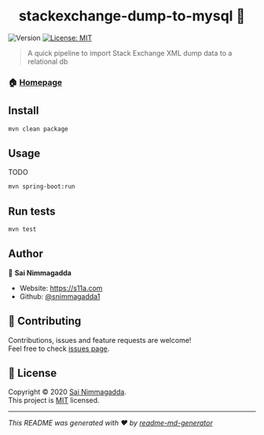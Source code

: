 <h1 align="center">stackexchange-dump-to-mysql 👋</h1>
<p>
  <img alt="Version" src="https://img.shields.io/badge/version-0.0.1-blue.svg?cacheSeconds=2592000" />
  <a href="LICENSE.md" target="_blank">
    <img alt="License: MIT" src="https://img.shields.io/badge/License-MIT-yellow.svg" />
  </a>
</p>

> A quick pipeline to import Stack Exchange XML dump data to a relational db

### 🏠 [Homepage](https://s11a.com)

## Install

```sh
mvn clean package
```

## Usage

TODO

```sh
mvn spring-boot:run
```

## Run tests

```sh
mvn test
```

## Author

👤 **Sai Nimmagadda**

* Website: https://s11a.com
* Github: [@snimmagadda1](https://github.com/snimmagadda1)

## 🤝 Contributing

Contributions, issues and feature requests are welcome!<br />Feel free to check [issues page](https://github.com/snimmagadda1/stackexchange-dump-to-mysql/issues).

## 📝 License

Copyright © 2020 [Sai Nimmagadda](https://github.com/snimmagadda1).<br />
This project is [MIT](LICENSE.md) licensed.

***
_This README was generated with ❤️ by [readme-md-generator](https://github.com/kefranabg/readme-md-generator)_